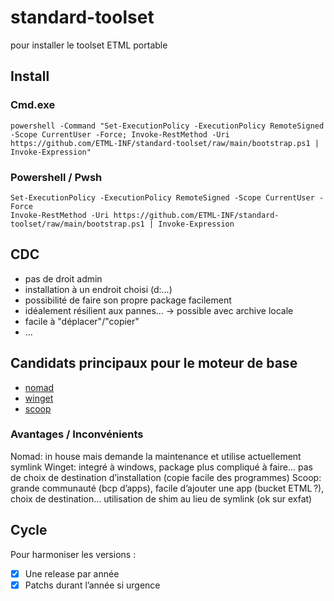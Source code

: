 # standard-toolset
pour installer le toolset ETML portable

## Install

### Cmd.exe

``` shell
powershell -Command "Set-ExecutionPolicy -ExecutionPolicy RemoteSigned -Scope CurrentUser -Force; Invoke-RestMethod -Uri https://github.com/ETML-INF/standard-toolset/raw/main/bootstrap.ps1 | Invoke-Expression"
```

### Powershell / Pwsh
```pwsh
Set-ExecutionPolicy -ExecutionPolicy RemoteSigned -Scope CurrentUser -Force
Invoke-RestMethod -Uri https://github.com/ETML-INF/standard-toolset/raw/main/bootstrap.ps1 | Invoke-Expression
```

## CDC
- pas de droit admin
- installation à un endroit choisi (d:\...)
- possibilité de faire son propre package facilement
- idéalement résilient aux pannes... -> possible avec archive locale
- facile à "déplacer"/"copier"
- ...

## Candidats principaux pour le moteur de base
- [nomad](https://github.com/jonathanMelly/nomad)
- [winget](https://learn.microsoft.com/en-us/windows/package-manager/winget/)
- [scoop](https://scoop.sh)

### Avantages / Inconvénients
Nomad: in house mais demande la maintenance et utilise actuellement symlink
Winget: integré à windows, package plus compliqué à faire... pas de choix de destination d’installation (copie facile des programmes)
Scoop: grande communauté (bcp d’apps), facile d’ajouter une app (bucket ETML ?), choix de destination... utilisation de shim au lieu de symlink (ok sur exfat)

## Cycle
Pour harmoniser les versions :
- [x] Une release par année
- [x] Patchs durant l’année si urgence
